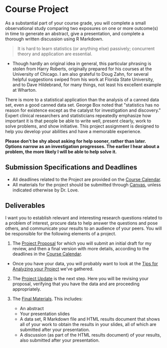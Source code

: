 # Course Project

As a substantial part of your course grade, you will complete a small observational study comparing two exposures on one or more outcome(s) in time to generate an abstract, give a presentation, and complete a thorough written discussion using R Markdown.

> It is hard to learn statistics (or anything else) passively; concurrent theory and application are essential.

- Though hardly an original idea in general, this particular phrasing is stolen from Harry Roberts, originally prepared for his courses at the University of Chicago. I am also grateful to Doug Zahn, for several helpful suggestions swiped from his work at Florida State University, and to Dave Hildebrand, for many things, not least his excellent example at Wharton. 

There is more to a statistical application than the analysis of a canned data set, even a good canned data set. George Box noted that "statistics has no reason for existence except as the catalyst for investigation and discovery." Expert clinical researchers and statisticians repeatedly emphasize how important it is that people be able to write well, present clearly, work to solve problems, and show initiative. This project assignment is designed to help you develop your abilities and have a memorable experience.

**Please don't be shy about asking for help sooner, rather than later. Options narrow as an investigation progresses. The earlier I hear about a problem, the more likely I will be able to help solve it.**

## Submission Specifications and Deadlines

- All deadlines related to the Project are provided on the [Course Calendar](https://thomaselove.github.io/500/). 
- All materials for the project should be submitted through [Canvas](https://canvas.case.edu/), unless indicated otherwise by Dr. Love.

## Deliverables 

I want you to establish relevant and interesting research questions related to a problem of interest, procure data to help answer the questions and pose others, and communicate your results to an audience of your peers. You will be responsible for the following elements of a project. 

1. The [Project Proposal](https://github.com/THOMASELOVE/500-2021/blob/master/project/01_proposal.md) for which you will submit an initial draft for my review, and then a final version with more details, according to the deadlines in the [Course Calendar](https://thomaselove.github.io/500/). 

- Once you have your data, you will probably want to look at the [Tips for Analyzing your Project](https://github.com/THOMASELOVE/500-2021/blob/master/project/analytic_tips.md) we've gathered.

2. The [Project Update](https://github.com/THOMASELOVE/500-2021/blob/master/project/02_update.md) is the next step. Here you will be revising your proposal, verifying that you have the data and are proceeding appropriately. 

3. The [Final Materials](https://github.com/THOMASELOVE/500-2021/blob/master/project/03_final_materials.md). This includes:
    - An abstract
    - Your presentation slides
    - A data set, R Markdown file and HTML results document that shows all of your work to obtain the results in your slides, all of which are submitted after your presentation.
    - A discussion (as part of the HTML results document) of your results, also submitted after your presentation.


